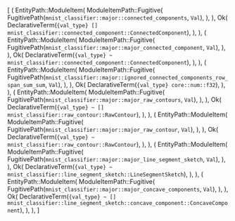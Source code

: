 [
    (
        EntityPath::ModuleItem(
            ModuleItemPath::Fugitive(
                FugitivePath(`mnist_classifier::major::connected_components`, `Val`),
            ),
        ),
        Ok(
            DeclarativeTerm(`{val_type} [] mnist_classifier::connected_component::ConnectedComponent`),
        ),
    ),
    (
        EntityPath::ModuleItem(
            ModuleItemPath::Fugitive(
                FugitivePath(`mnist_classifier::major::major_connected_component`, `Val`),
            ),
        ),
        Ok(
            DeclarativeTerm(`{val_type} ~ mnist_classifier::connected_component::ConnectedComponent`),
        ),
    ),
    (
        EntityPath::ModuleItem(
            ModuleItemPath::Fugitive(
                FugitivePath(`mnist_classifier::major::ignored_connected_components_row_span_sum_sum`, `Val`),
            ),
        ),
        Ok(
            DeclarativeTerm(`{val_type} core::num::f32`),
        ),
    ),
    (
        EntityPath::ModuleItem(
            ModuleItemPath::Fugitive(
                FugitivePath(`mnist_classifier::major::major_raw_contours`, `Val`),
            ),
        ),
        Ok(
            DeclarativeTerm(`{val_type} ~ [] mnist_classifier::raw_contour::RawContour`),
        ),
    ),
    (
        EntityPath::ModuleItem(
            ModuleItemPath::Fugitive(
                FugitivePath(`mnist_classifier::major::major_raw_contour`, `Val`),
            ),
        ),
        Ok(
            DeclarativeTerm(`{val_type} ~ mnist_classifier::raw_contour::RawContour`),
        ),
    ),
    (
        EntityPath::ModuleItem(
            ModuleItemPath::Fugitive(
                FugitivePath(`mnist_classifier::major::major_line_segment_sketch`, `Val`),
            ),
        ),
        Ok(
            DeclarativeTerm(`{val_type} ~ mnist_classifier::line_segment_sketch::LineSegmentSketch`),
        ),
    ),
    (
        EntityPath::ModuleItem(
            ModuleItemPath::Fugitive(
                FugitivePath(`mnist_classifier::major::major_concave_components`, `Val`),
            ),
        ),
        Ok(
            DeclarativeTerm(`{val_type} ~ [] mnist_classifier::line_segment_sketch::concave_component::ConcaveComponent`),
        ),
    ),
]